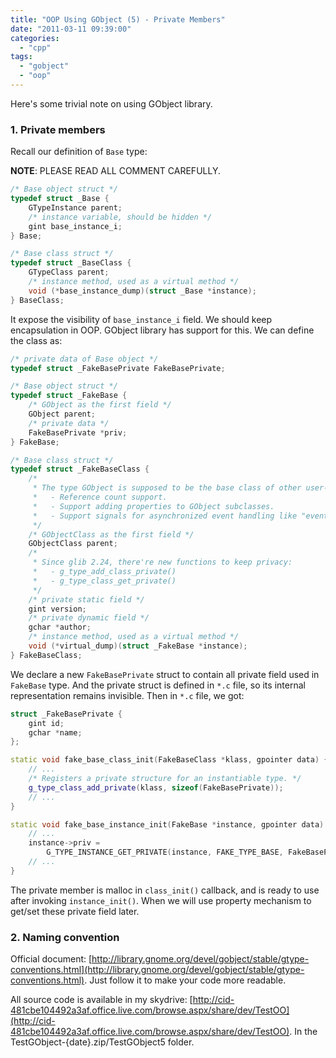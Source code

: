 ```yaml
---
title: "OOP Using GObject (5) - Private Members"
date: "2011-03-11 09:39:00"
categories: 
  - "cpp"
tags: 
  - "gobject"
  - "oop"
---
```


Here's some trivial note on using GObject library.

### 1. Private members

Recall our definition of `Base` type:

**NOTE**: PLEASE READ ALL COMMENT CAREFULLY.

```cpp
/* Base object struct */
typedef struct _Base {
    GTypeInstance parent;
    /* instance variable, should be hidden */
    gint base_instance_i;
} Base;

/* Base class struct */
typedef struct _BaseClass {
    GTypeClass parent;
    /* instance method, used as a virtual method */
    void (*base_instance_dump)(struct _Base *instance);
} BaseClass;
```

It expose the visibility of `base_instance_i` field. We should keep encapsulation in OOP. GObject library has support for this. We can define the class as:

```cpp
/* private data of Base object */
typedef struct _FakeBasePrivate FakeBasePrivate;

/* Base object struct */
typedef struct _FakeBase {
    /* GObject as the first field */
    GObject parent;
    /* private data */
    FakeBasePrivate *priv;
} FakeBase;

/* Base class struct */
typedef struct _FakeBaseClass {
    /*
     * The type GObject is supposed to be the base class of other user-defined classes.
     *   - Reference count support.
     *   - Support adding properties to GObject subclasses.
     *   - Support signals for asynchronized event handling like "event" in C#.
     */
    /* GObjectClass as the first field */
    GObjectClass parent;
    /*
     * Since glib 2.24, there're new functions to keep privacy:
     *   - g_type_add_class_private()
     *   - g_type_class_get_private()
     */
    /* private static field */
    gint version;
    /* private dynamic field */
    gchar *author;
    /* instance method, used as a virtual method */
    void (*virtual_dump)(struct _FakeBase *instance);
} FakeBaseClass;
```

We declare a new `FakeBasePrivate` struct to contain all private field used in `FakeBase` type. And the private struct is defined in `*.c` file, so its internal representation remains invisible. Then in `*.c` file, we got:

```cpp
struct _FakeBasePrivate {
    gint id;
    gchar *name;
};

static void fake_base_class_init(FakeBaseClass *klass, gpointer data) {
    // ...
    /* Registers a private structure for an instantiable type. */
    g_type_class_add_private(klass, sizeof(FakeBasePrivate));
    // ...
}

static void fake_base_instance_init(FakeBase *instance, gpointer data) {
    // ...
    instance->priv = 
        G_TYPE_INSTANCE_GET_PRIVATE(instance, FAKE_TYPE_BASE, FakeBasePrivate);
    // ...
}
```

The private member is malloc in `class_init()` callback, and is ready to use after invoking `instance_init()`. When we will use property mechanism to get/set these private field later.

### 2. Naming convention

Official document: [http://library.gnome.org/devel/gobject/stable/gtype-conventions.html](http://library.gnome.org/devel/gobject/stable/gtype-conventions.html). Just follow it to make your code more readable.

All source code is available in my skydrive: [http://cid-481cbe104492a3af.office.live.com/browse.aspx/share/dev/TestOO](http://cid-481cbe104492a3af.office.live.com/browse.aspx/share/dev/TestOO). In the TestGObject-{date}.zip/TestGObject5 folder.
